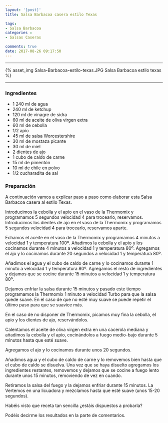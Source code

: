 ```yaml
---
layout: '[post]'
title: Salsa Barbacoa casera estilo Texas

tags:
- Salsa Barbacoa
categories :
- Salsas Caseras

comments: true
date: 2017-08-26 09:17:50
---
```

---
{% asset_img Salsa-Barbacoa-estilo-texas.JPG Salsa Barbacoa estilo texas %}


---

### Ingredientes

- 1 240 ml de agua
- 240 ml de ketchup
- 120 ml de vinagre de sidra
- 60 ml de aceite de oliva virgen extra
- 60 ml de cebolla
- 1/2 apio
- 45 ml de salsa Worcestershire
- 30 ml de mostaza picante
- 30 ml de miel
- 2 dientes de ajo
- 1 cubo de caldo de carne
- 15 ml de pimentón
- 10 ml de chile en polvo
- 1/2 cucharadita de sal

### Preparación

A continuación vamos a explicar paso a paso como elaborar esta Salsa Barbacoa casera al estilo Texas.

Introducimos la cebolla y el apio en el vaso de la Thermomix y programamos 5 segundos velocidad 4 para trocearlo, reservamos.
Introducimos los dientes de ajo en el vaso de la Thermomix y programamos 5 segundos velocidad 4 para trocearlo, reservamos aparte.

Echamos el aceite en el vaso de la Thermomix y programamos 4 minutos a velocidad 1 y temperatura 100º.
Añadimos la cebolla y el apio y los cocinamos durante 4 minutos a velocidad 1 y temperatura 80º.
Agregamos el ajo y lo cocinamos durante 20 segundos  a velocidad 1 y temperatura 80º.

Añadimos el agua y el cubo de caldo de carne y lo cocinamos durante 1 minuto a velocidad 1 y temperatura 80º.
Agregamos el resto de ingredientes y dejamos que se cocine durante 15 minutos a velocidad 1 y temperatura 80º.

Dejamos enfriar la salsa durante 15 minutos y pasado este tiempo programamos la Thermomix 1 minuto a velocidad Turbo para que la salsa quede suave. En el caso de que no esté muy suave se puede repetir el último paso para que se suavice más.

En el caso de no disponer de Thermomix, picamos muy fina la cebolla, el apio y los dientes de ajo,  reservándolos.

Calentamos el aceite de oliva virgen extra en una cacerola mediana y añadimos la cebolla y el apio, cocinándolos a fuego medio-bajo durante 5 minutos hasta que esté suave.

Agregamos el ajo y lo cocinamos durante unos 20 segundos.

Añadimos agua y el cubo de caldo de carne y lo removemos bien hasta que el cubo de caldo se disuelva.
Una vez que se haya disuelto agregamos los ingredientes restantes, removemos y dejamos que se cocine a fuego lento durante unos 15 minutos, removiendo de vez en cuando.

Retiramos la salsa del fuego y la dejamos enfriar durante 15 minutos.
La Vertemos en una licuadora y mezclamos hasta que esté suave (unos 15-20 segundos).

Habéis visto que receta tan sencilla ¿estáis dispuestos a probarla?

Podéis decirme los resultados en la parte de comentarios.
